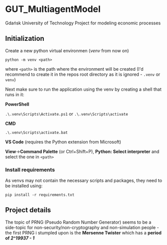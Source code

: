 # GUT_MultiagentModel
Gdańsk University of Technology Project for modeling economic processes 

## Initialization

Create a new python virtual environmen (*venv* from now on)

`python -m venv <path>`

where `<path>` is the path where the environment will be created (I'd recommend to create it in the repos root directory as it is ignored - `.venv` or `venv`)

Next make sure to run the application using the venv by creating a shell that runs in it:

**PowerShell**

`.\.venv\Scripts\Activate.ps1` or `.\.venv\Scripts\activate`

**CMD**

`.\.venv\Scripts\activate.bat`

**VS Code** (requires the Python extension from Microsoft)

**View**->**Command Palette** (or Ctrl+Shift+P), **Python: Select interpreter** and select the one in `<path>`

### Install requirements

As venvs may not contain the necessary scripts and packages, they need to be installed using:

`pip install -r requirements.txt`

## Project details

The topic of PRNG (Pseudo Random Number Generator) seems to be a side-topic for non-security/non-cryptography and non-simulation people - the first PRNG i stumpled upon is the **Mersenne Twister** which has a **period of *2^19937 - 1***
